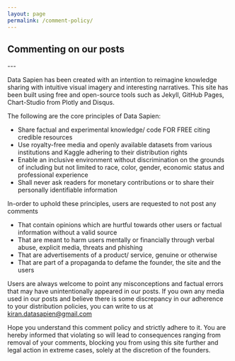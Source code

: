 ```yaml
---
layout: page
permalink: /comment-policy/
---
```


<h2 class="post-list-heading">Commenting on our posts</h2>
---
<br>

Data Sapien has been created with an intention to reimagine knowledge sharing with intuitive visual imagery and interesting narratives. This site has been built using free and open-source tools such as Jekyll, GitHub Pages, Chart-Studio from Plotly and Disqus. 

The following are the core principles of Data Sapien:
* Share factual and experimental knowledge/ code FOR FREE citing credible resources
* Use royalty-free media and openly available datasets from various institutions and Kaggle adhering to their distribution rights
* Enable an inclusive environment without discrimination on the grounds of including but not limited to race, color, gender, economic status and professional experience
* Shall never ask readers for monetary contributions or to share their personally identifiable information

In-order to uphold these principles, users are requested to not post any comments
* That contain opinions which are hurtful towards other users or factual information without a valid source
* That are meant to harm users mentally or financially through verbal abuse, explicit media, threats and phishing
* That are advertisements of a product/ service, genuine or otherwise
* That are part of a propaganda to defame the founder, the site and the users 

Users are always welcome to point any misconceptions and factual errors that may have unintentionally appeared in our posts. If you own any media used in our posts and believe there is some discrepancy in our adherence to your distribution policies, you can write to us at kiran.datasapien@gmail.com

Hope you understand this comment policy and strictly adhere to it. You are hereby informed that violating so will lead to consequences ranging from removal of your comments, blocking you from using this site further and legal action in extreme cases, solely at the discretion of the founders. 